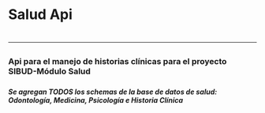 <H1>Salud Api<H1>
<hr>
<H3>Api para el manejo de historias clínicas para el proyecto SIBUD-Módulo Salud<H3>
  <H5> Se agregan TODOS los schemas de la base de datos de salud: Odontología, Medicina, Psicología e Historia Clínica<H5>
